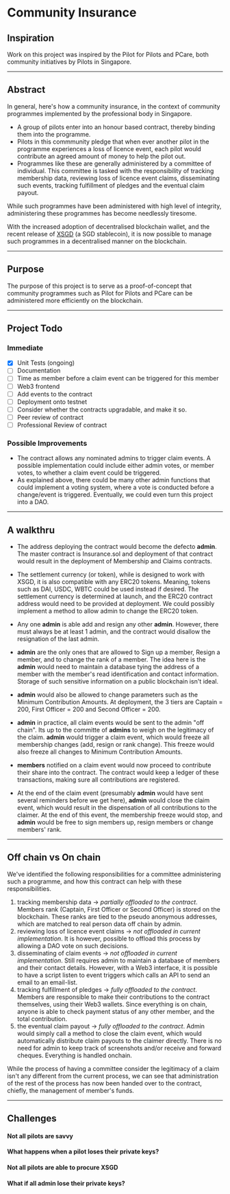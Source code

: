 # Community Insurance

## Inspiration

Work on this project was inspired by the Pilot for Pilots and PCare, both community initiatives by Pilots in Singapore.

---

## Abstract

In general, here's how a community insurance, in the context of community programmes implemented by the professional body in Singapore.

- A group of pilots enter into an honour based contract, thereby binding them into the programme.
- Pilots in this commmunity pledge that when ever another pilot in the programme experiences a loss of licence event, each pilot would contribute an agreed amount of money to help the pilot out. 
- Programmes like these are generally administered by a committee of individual. This committee is tasked with the responsibility of tracking membership data, reviewing loss of licence event claims, disseminating such events, tracking fulfillment of pledges and the eventual claim payout. 

While such programmes have been administered with high level of integrity, administering these programmes has become needlessly tiresome. 

With the increased adoption of decentralised blockchain wallet, and the recent release of [XSGD](https://www.xfers.com/sg/straitsx#XSGDsection) (a SGD stablecoin), it is now possible to manage such programmes in a decentralised manner on the blockchain.

---

## Purpose

The purpose of this project is to serve as a proof-of-concept that community programmes such as Pilot for Pilots and PCare can be administered more efficiently on the blockchain.

---

## Project Todo

### Immediate

- [x] Unit Tests (ongoing)
- [ ] Documentation
- [ ] Time as member before a claim event can be triggered for this member
- [ ] Web3 frontend
- [ ] Add events to the contract
- [ ] Deployment onto testnet
- [ ] Consider whether the contracts upgradable, and make it so.
- [ ] Peer review of contract
- [ ] Professional Review of contract

### Possible Improvements

- The contract allows any nominated admins to trigger claim events. A possible implementation could include either admin votes, or member votes, to whether a claim event could be triggered. 
- As explained above, there could be many other admin functions that could implement a voting system, where a vote is conducted before a change/event is triggered. Eventually, we could even turn this project into a DAO. 

---

## A walkthru

- The address deploying the contract would become the defecto **admin**. The master contract is Insurance.sol and deployment of that contract would result in the deployment of Membership and Claims contracts. 

- The settlement currency (or token), while is designed to work with XSGD, it is also compatible with any ERC20 tokens. Meaning, tokens such as DAI, USDC, WBTC could be used instead if desired. The settlement currency is determined at launch, and the ERC20 contract address would need to be provided at deployment. We could possibly implement a method to allow admin to change the ERC20 token. 

- Any one **admin** is able add and resign any other **admin**. However, there must always be at least 1 admin, and the contract would disallow the resignation of the last admin.

- **admin** are the only ones that are allowed to Sign up a member, Resign a member, and to change the rank of a member. The idea here is the **admin** would need to maintain a database tying the address of a member with the member's read identification and contact information. Storage of such sensitive information on a public blockchain isn't ideal.

- **admin** would also be allowed to change parameters such as the Minimum Contribution Amounts. At deployment, the 3 tiers are Captain = 200, First Officer = 200 and Second Officer = 200.

- **admin** in practice, all claim events would be sent to the admin "off chain". Its up to the committe of **admins** to weigh on the legitimacy of the claim. **admin** would trigger a claim event, which would freeze all membership changes (add, resign or rank change). This freeze would also freeze all changes to Minimum Contribution Amounts.

- **members** notified on a claim event would now proceed to contribute their share into the contract. The contract would keep a ledger of these transactions, making sure all contributions are registered. 

- At the end of the claim event (presumably **admin** would have sent several reminders before we get here), **admin** would close the claim event, which would result in the dispensation of all contributions to the claimer. At the end of this event, the membership freeze would stop, and **admin** would be free to sign members up, resign members or change members' rank.

---

## Off chain vs On chain

We've identified the following responsibilities for a committee administering such a programme, and how this contract can help with these responsibilities. 

1. tracking membership data -> *partially offloaded to the contract*. Members rank (Captain, First Officer or Second Officer) is stored on the blockchain. These ranks are tied to the pseudo anonymous addresses, which are matched to real person data off chain by admin. 
1. reviewing loss of licence event claims -> *not offloaded in current implementation*. It is however, possible to offload this process by allowing a DAO vote on such decisions.
1. disseminating of claim events -> *not offloaded in current implementation*. Still requires admin to maintain a database of members and their contact details. However, with a Web3 interface, it is possible to have a script listen to event triggers which calls an API to send an email to an email-list. 
1. tracking fulfillment of pledges -> *fully offloaded to the contract*. Members are responsible to make their contributions to the contract themselves, using their Web3 wallets. Since everything is on chain, anyone is able to check payment status of any other member, and the total contribution. 
1. the eventual claim payout -> *fully offloaded to the contract*. Admin would simply call a method to close the claim event, which would automatically distribute claim payouts to the claimer directly. There is no need for admin to keep track of screenshots and/or receive and forward cheques. Everything is handled onchain. 

While the process of having a committee consider the legitimacy of a claim isn't any different from the current process, we can see that administration of the rest of the process has now been handed over to the contract, chiefly, the management of member's funds. 

---

## Challenges

#### Not all pilots are savvy 

#### What happens when a pilot loses their private keys?

#### Not all pilots are able to procure XSGD

#### What if all admin lose their private keys?

